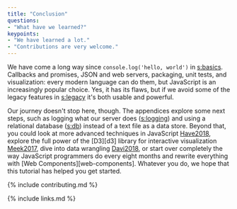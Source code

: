 ```yaml
---
title: "Conclusion"
questions:
- "What have we learned?"
keypoints:
- "We have learned a lot."
- "Contributions are very welcome."
---
```


We have come a long way since `console.log('hello, world')` in [s:basics](#REF).
Callbacks and promises,
JSON and web servers,
packaging, unit tests, and visualization:
every modern language can do them,
but JavaScript is an increasingly popular choice.
Yes,
it has its flaws,
but if we avoid some of the legacy features in [s:legacy](#REF)
it's both usable and powerful.

Our journey doesn't stop here, though.
The appendices explore some next steps,
such as logging what our server does ([s:logging](#REF))
and using a relational database ([s:db](#REF)) instead of a text file
as a data store.
Beyond that,
you could look at more advanced techniques in JavaScript [Have2018](#BIB),
explore the full power of the [D3][d3] library for interactive visualization [Meek2017](#BIB),
dive into data wrangling [Davi2018](#BIB),
or start over completely the way JavaScript programmers do every eight months
and rewrite everything with [Web Components][web-components].
Whatever you do,
we hope that this tutorial has helped you get started.

{% include contributing.md %}

{% include links.md %}
